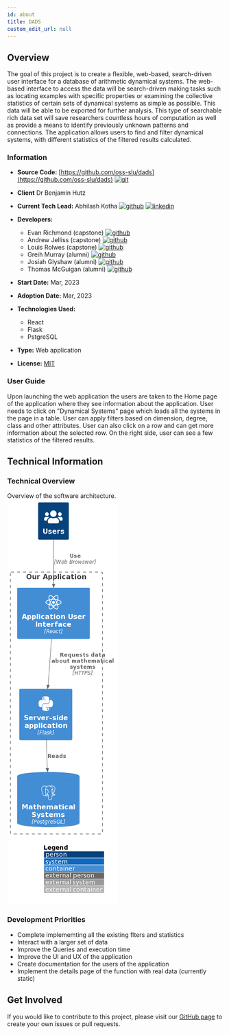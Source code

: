 ```yaml
---
id: about
title: DADS
custom_edit_url: null
---
```

<!-- A header image is optional; if used should be no greater than 200x600 -->
<!--![Header Alt Text](header.png) -->

## Overview

The goal of this project is to create a flexible, web-based, search-driven user interface for a database of arithmetic dynamical systems. The web-based interface to access the data will be search-driven making tasks such as locating examples with specific properties or examining the collective statistics of certain sets of dynamical systems as simple as possible. This data will be able to be exported for further analysis. This type of searchable rich data set will save researchers countless hours of computation as well as provide a means to identify previously unknown patterns and connections. The application allows users to find and filter dynamical systems, with different statistics of the filtered results calculated.


### Information

- **Source Code:** [https://github.com/oss-slu/dads](https://github.com/oss-slu/dads) [<img src="/img/git-alt.svg" alt="git" width="25" height="25" />](https://github.com/oss-slu/dads)
- **Client** Dr Benjamin Hutz
- **Current Tech Lead:** Abhilash Kotha [<img src="/img/github.svg" alt="github" width="25" height="25" />](https://github.com/AbhilashKotha)  [<img src="/img/linkedin.svg" alt="linkedin" width="25" height="25" />](https://www.linkedin.com/in/abhilashkotha/)
- **Developers:**
  - Evan Richmond (capstone) [<img src="/img/github.svg" alt="github" width="25" height="25" />](https://github.com/Evan-Richmond) 
  - Andrew Jelliss (capstone) [<img src="/img/github.svg" alt="github" width="25" height="25" />](https://github.com/AJelliss) 
  - Louis Rolwes (capstone) [<img src="/img/github.svg" alt="github" width="25" height="25" />](https://github.com/lRolwes) 
  - Greih Murray (alumni) [<img src="/img/github.svg" alt="github" width="25" height="25" />](https://github.com/GreihMurray) 
  - Josiah Glyshaw (alumni) [<img src="/img/github.svg" alt="github" width="25" height="25" />](https://github.com/jglyshaw) 
  - Thomas McGuigan (alumni) [<img src="/img/github.svg" alt="github" width="25" height="25" />](https://github.com/thomasmcg77) 

- **Start Date:** Mar, 2023 
- **Adoption Date:** Mar, 2023
- **Technologies Used:** 
  - React
  - Flask
  - PstgreSQL
- **Type:** Web application
- **License:** [MIT](https://opensource.org/license/mit)

### User Guide

Upon launching the web application the users are taken to the Home page of the application where they see information about the application. User needs to click on "Dynamical Systems" page which loads all the systems in the page in a table. User can apply filters based on dimension, degree, class and other attributes. User can also click on a row and can get more information about the selected row. On the right side, user can see a few statistics of the filtered results. 

## Technical Information

### Technical Overview

Overview of the software architecture.
![Software Architecture](architecture.png)

### Development Priorities

- Complete implememting all the existing flters and statistics
- Interact with a larger set of data
- Improve the Queries and execution time
- Improve the UI and UX of the application
- Create documentation for the users of the application
- Implement the details page of the function with real data (currently static)

## Get Involved

If you would like to contribute to this project, please visit our [GitHub page](https://github.com/oss-slu/dads) to create your own issues or pull requests.